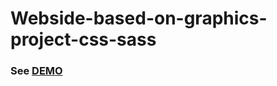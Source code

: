 # Webside-based-on-graphics-project-css-sass
### See [DEMO](https://joannaj79.github.io/Webside-based-on-graphics-project-css-sass)
